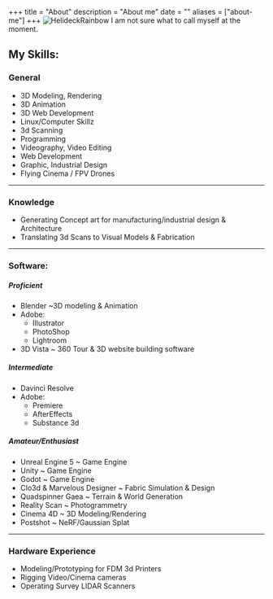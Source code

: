 +++
title = "About"
description = "About me"
date = ""
aliases = ["about-me"]
+++
![HelideckRainbow](me.jpg)
I am not sure what to call myself at the moment.

## My Skills:

### General
* 3D Modeling, Rendering
* 3D Animation
* 3D Web Development
* Linux/Computer Skillz
* 3d Scanning
* Programming
* Videography, Video Editing
* Web Development
* Graphic, Industrial Design
* Flying Cinema / FPV Drones
---
### Knowledge
* Generating Concept art for manufacturing/industrial design & Architecture 
* Translating 3d Scans to Visual Models & Fabrication
---
### Software:

##### Proficient
* Blender ~3D modeling & Animation
* Adobe:
	* Illustrator
	* PhotoShop
	* Lightroom
* 3D Vista ~ 360 Tour & 3D website building software
##### Intermediate
* Davinci Resolve
* Adobe:
	* Premiere
	* AfterEffects
	* Substance 3d 
##### Amateur/Enthusiast
* Unreal Engine 5 ~ Game Engine
* Unity ~ Game Engine
* Godot ~ Game Engine
* Clo3d & Marvelous Designer ~ Fabric Simulation & Design
* Quadspinner Gaea ~ Terrain & World Generation
* Reality Scan ~ Photogrammetry
* Cinema 4D ~ 3D Modeling/Rendering
* Postshot ~ NeRF/Gaussian Splat
---
### Hardware Experience
* Modeling/Prototyping for FDM 3d Printers
* Rigging Video/Cinema cameras
* Operating Survey LIDAR Scanners